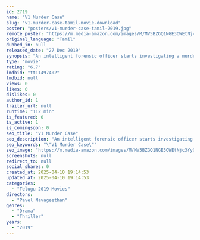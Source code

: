 ```yaml
---
id: 2719
name: "V1 Murder Case"
slug: "v1-murder-case-tamil-movie-download"
poster: "posters/v1-murder-case-tamil-2019.jpg"
remote_poster: "https://m.media-amazon.com/images/M/MV5BZGQ1NGE3OWEtNjc3Yy00N2UwLWI2NjAtMmFiMTNkZjEzYTQ3XkEyXkFqcGc@._V1_SX300.jpg"
original_language: "Tamil"
dubbed_in: null
released_date: "27 Dec 2019"
synopsis: "An intelligent forensic officer starts investigating a murder, but he faces a slew of challenges as he suffers from nyctophobia. Will he be able to solve the case?"
type: "movie"
rating: "6.7"
imdbid: "tt11497402"
tmdbid: null
views: 0
likes: 0
dislikes: 0
author_id: 1
trailer_url: null
runtime: "112 min"
is_featured: 0
is_active: 1
is_comingsoon: 0
seo_title: "V1 Murder Case"
seo_description: "An intelligent forensic officer starts investigating a murder, but he faces a slew of challenges as he suffers from nyctophobia. Will he be able to solve the case?"
seo_keywords: "\"V1 Murder Case\""
seo_image: "https://m.media-amazon.com/images/M/MV5BZGQ1NGE3OWEtNjc3Yy00N2UwLWI2NjAtMmFiMTNkZjEzYTQ3XkEyXkFqcGc@._V1_SX300.jpg"
screenshots: null
redirect_to: null
social_shares: 0
created_at: 2025-04-10 19:14:53
updated_at: 2025-04-10 19:14:53
categories:
  - "Telugu 2019 Movies"
directors:
  - "Pavel Navageethan"
genres:
  - "Drama"
  - "Thriller"
years:
  - "2019"
---
```


